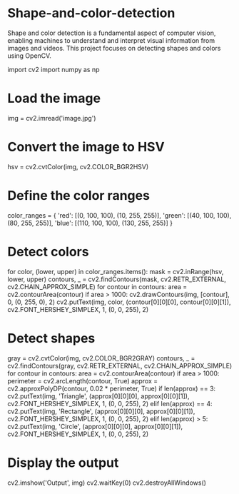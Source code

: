 # Shape-and-color-detection
Shape and color detection is a fundamental aspect of computer vision, enabling machines to understand and interpret visual information from images and videos. This project focuses on detecting shapes and colors using OpenCV.

import cv2
import numpy as np

# Load the image
img = cv2.imread('image.jpg')

# Convert the image to HSV
hsv = cv2.cvtColor(img, cv2.COLOR_BGR2HSV)

# Define the color ranges
color_ranges = {
    'red': [(0, 100, 100), (10, 255, 255)],
    'green': [(40, 100, 100), (80, 255, 255)],
    'blue': [(110, 100, 100), (130, 255, 255)]
}

# Detect colors
for color, (lower, upper) in color_ranges.items():
    mask = cv2.inRange(hsv, lower, upper)
    contours, _ = cv2.findContours(mask, cv2.RETR_EXTERNAL, cv2.CHAIN_APPROX_SIMPLE)
    for contour in contours:
        area = cv2.contourArea(contour)
        if area > 1000:
            cv2.drawContours(img, [contour], 0, (0, 255, 0), 2)
            cv2.putText(img, color, (contour[0][0][0], contour[0][0][1]), cv2.FONT_HERSHEY_SIMPLEX, 1, (0, 0, 255), 2)

# Detect shapes
gray = cv2.cvtColor(img, cv2.COLOR_BGR2GRAY)
contours, _ = cv2.findContours(gray, cv2.RETR_EXTERNAL, cv2.CHAIN_APPROX_SIMPLE)
for contour in contours:
    area = cv2.contourArea(contour)
    if area > 1000:
        perimeter = cv2.arcLength(contour, True)
        approx = cv2.approxPolyDP(contour, 0.02 * perimeter, True)
        if len(approx) == 3:
            cv2.putText(img, 'Triangle', (approx[0][0][0], approx[0][0][1]), cv2.FONT_HERSHEY_SIMPLEX, 1, (0, 0, 255), 2)
        elif len(approx) == 4:
            cv2.putText(img, 'Rectangle', (approx[0][0][0], approx[0][0][1]), cv2.FONT_HERSHEY_SIMPLEX, 1, (0, 0, 255), 2)
        elif len(approx) > 5:
            cv2.putText(img, 'Circle', (approx[0][0][0], approx[0][0][1]), cv2.FONT_HERSHEY_SIMPLEX, 1, (0, 0, 255), 2)

# Display the output
cv2.imshow('Output', img)
cv2.waitKey(0)
cv2.destroyAllWindows()

